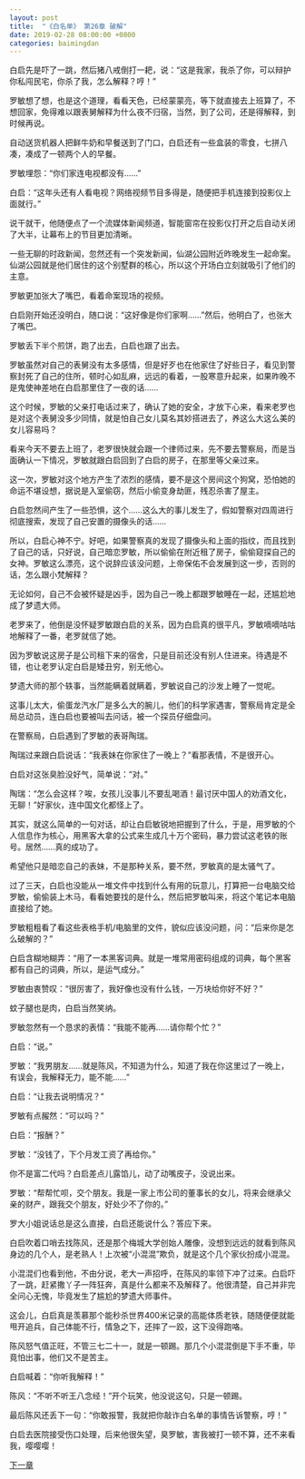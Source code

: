 ```yaml
---
layout: post
title:  "《白名单》 第26章 破解"
date: 2019-02-28 08:00:00 +0800
categories: baimingdan
---
```

白启先是吓了一跳，然后猪八戒倒打一耙，说：“这是我家，我杀了你，可以辩护你私闯民宅，你杀了我，怎么解释？哼！”

罗敏想了想，也是这个道理，看看天色，已经蒙蒙亮，等下就直接去上班算了，不想回家，免得难以跟表舅解释为什么夜不归宿，当然，到了公司，还是得解释，到时候再说。

自动送货机器人把鲜牛奶和早餐送到了门口，白启还有一些盒装的零食，七拼八凑，凑成了一顿两个人的早餐。

罗敏埋怨：“你们家连电视都没有……”

白启：“这年头还有人看电视？网络视频节目多得是，随便把手机连接到投影仪上面就行。”

说干就干，他随便点了一个流媒体新闻频道，智能窗帘在投影仪打开之后自动关闭了大半，让幕布上的节目更加清晰。

一些无聊的时政新闻，忽然还有一个突发新闻，仙湖公园附近昨晚发生一起命案。仙湖公园就是他们居住的这个别墅群的核心，所以这个开场白立刻就吸引了他们的主意。

罗敏更加张大了嘴巴，看着命案现场的视频。

白启刚开始还没明白，随口说：“这好像是你们家啊……”然后，他明白了，也张大了嘴巴。

罗敏丢下半个煎饼，跑了出去，白启也跟了出去。

罗敏虽然对自己的表舅没有太多感情，但是好歹也在他家住了好些日子，看见到警察封死了自己的住所，顿时心如乱麻，远远的看着，一股寒意升起来，如果昨晚不是鬼使神差地在白启那里住了一夜的话……

这个时候，罗敏的父亲打电话过来了，确认了她的安全，才放下心来，看来老罗也是对这个表舅没多少同情，就是怕自己女儿莫名其妙搭进去了，养这么大这么美的女儿容易吗？

看来今天不要去上班了，老罗很快就会跟一个律师过来，先不要去警察局，而是当面确认一下情况，罗敏就跟白启回到了白启的房子，在那里等父亲过来。

这一次，罗敏对这个地方产生了浓烈的感情，要不是这个房间这个狗窝，恐怕她的命运不堪设想，据说是入室偷窃，然后小偷变身劫匪，残忍杀害了屋主。

白启忽然间产生了一些恐惧，这个……这么大的事儿发生了，假如警察对四周进行彻底搜索，发现了自己安置的摄像头的话……

所以，白启心神不宁。好吧，如果警察真的发现了摄像头和上面的指纹，而且找到了自己的话，只好说，自己暗恋罗敏，所以偷偷在附近租了房子，偷偷窥探自己的女神。罗敏这么漂亮，这个说辞应该没问题，上帝保佑不会发展到这一步，否则的话，怎么跟小梵解释？

无论如何，自己不会被怀疑是凶手，因为自己一晚上都跟罗敏睡在一起，还尴尬地成了梦遗大师。

老罗来了，他倒是没怀疑罗敏跟白启的关系，因为白启真的很平凡，罗敏嘀嘀咕咕地解释了一番，老罗就信了她。

因为罗敏说这房子是公司租下来的宿舍，只是目前还没有别人住进来。待遇是不错，也让老罗认定白启是矮丑穷，别无他心。

梦遗大师的那个轶事，当然能瞒着就瞒着，罗敏说自己的沙发上睡了一觉呢。

这事儿太大，偷蛋龙汽水厂是多么大的腕儿，他们的科学家遇害，警察局肯定是全局总动员，连白启也要被叫去问话，被一个探员仔细盘问。

在警察局，白启遇到了罗敏的表哥陶瑞。

陶瑞过来跟白启说话：“我表妹在你家住了一晚上？”看那表情，不是很开心。

白启对这张臭脸没好气，简单说：“对。”

陶瑞：“怎么会这样？唉，女孩儿没事儿不要乱喝酒！最讨厌中国人的劝酒文化，无聊！”好家伙，连中国文化都怪上了。

其实，就这么简单的一句对话，却让白启敏锐地把握到了什么，于是，用罗敏的个人信息作为核心，用黑客大拿的公式来生成几十万个密码，暴力尝试这老铁的账号。居然……真的成功了。

希望他只是暗恋自己的表妹，不是那种关系，要不然，罗敏真的是太骚气了。

过了三天，白启也没能从一堆文件中找到什么有用的玩意儿，打算把一台电脑交给罗敏，偷偷装上木马，看看她要找的是什么，然后把罗敏叫来，将这个笔记本电脑直接给了她。

罗敏粗粗看了看这些表格手机/电脑里的文件，貌似应该没问题，问：“后来你是怎么破解的？”

白启含糊地糊弄：“用了一本黑客词典。就是一堆常用密码组成的词典，每个黑客都有自己的词典，所以，是运气成分。”

罗敏由衷赞叹：“很厉害了，我好像也没有什么钱，一万块给你好不好？”

蚊子腿也是肉，白启当然笑纳。

罗敏忽然有一个恳求的表情：“我能不能再……请你帮个忙？”

白启：“说。”

罗敏：“我男朋友……就是陈风，不知道为什么，知道了我在你这里过了一晚上，有误会，我解释无力，能不能……”

白启：“让我去说明情况？”

罗敏有点赧然：“可以吗？”

白启：“报酬？”

罗敏：“没钱了，下个月发工资了再给你。”

你不是富二代吗？白启差点儿露馅儿，动了动嘴皮子，没说出来。

罗敏：“帮帮忙呗，交个朋友。我是一家上市公司的董事长的女儿，将来会继承父亲的财产，跟我交个朋友，好处少不了你的。”

罗大小姐说话总是这么直接，白启还能说什么？答应下来。

白启吹着口哨去找陈风，还是那个梅城大学创始人雕像，没想到远远的就看到陈风身边的几个人，是老熟人！上次被“小混混”欺负，就是这个几个家伙扮成小混混。

小混混们也看到他，不由分说，老大一声招呼，在陈风的率领下冲了过来。白启吓了一跳，赶紧撒丫子一阵狂奔，真是什么都来不及解释了。他很清楚，自己并非完全问心无愧，毕竟发生了尴尬的梦遗大师事件。

这会儿，白启真是羡慕那个能秒杀世界400米记录的高能体质老铁，随随便便就能甩开追兵，自己体能不行，情急之下，还摔了一跤，这下没得跑咯。

陈风怒气值正旺，不管三七二十一，就是一顿踢。那几个小混混倒是下手不重，毕竟怕出事，他们又不是苦主。

白启喊着：“你听我解释！”

陈风：“不听不听王八念经！”开个玩笑，他没说这句，只是一顿踢。

最后陈风还丢下一句：“你敢报警，我就把你敲诈白名单的事情告诉警察，哼！”

白启去医院接受伤口处理，后来他很失望，臭罗敏，害我被打一顿不算，还不来看我，嘤嘤嘤！

[下一章](/baimingdan/2019/03/01/27.html)

